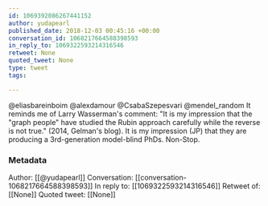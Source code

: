 ```yaml
---
id: 1069392086267441152
author: yudapearl
published_date: 2018-12-03 00:45:16 +00:00
conversation_id: 1068217664588398593
in_reply_to: 1069322593214316546
retweet: None
quoted_tweet: None
type: tweet
tags:

---
```


@eliasbareinboim @alexdamour @CsabaSzepesvari @mendel_random It reminds me of Larry Wasserman's comment: "It is my impression that the "graph people" have studied the Rubin approach carefully while the reverse is not true." (2014, Gelman's blog). It is my impression (JP) that they are producing a 3rd-generation model-blind PhDs. Non-Stop.

### Metadata

Author: [[@yudapearl]]
Conversation: [[conversation-1068217664588398593]]
In reply to: [[1069322593214316546]]
Retweet of: [[None]]
Quoted tweet: [[None]]
